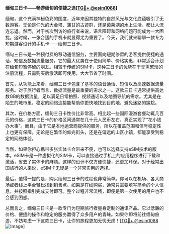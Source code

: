 **缅甸三日卡——畅游缅甸的便捷之选[[TG💪+ @esim1088](https://t.me/s/esim1088)]**

缅甸，这个充满神秘色彩的国度，近年来因其独特的自然风光与文化底蕴吸引了无数游客。无论是仰光的大金塔、蒲甘的古迹群，还是茵莱湖的水上生活，都让人流连忘返。然而，对于初次到访的旅行者来说，语言障碍和网络问题可能成为一大困扰。这时候，一张合适的手机卡就显得尤为重要了。今天，我们就来聊聊一款专为短期游客设计的手机卡——缅甸三日卡。

缅甸三日卡是一种预付费的移动通信服务，主要面向短期停留的游客提供便捷的通话、短信及数据流量服务。它的最大优势在于使用简单、价格实惠，非常适合计划在缅甸短暂停留的朋友。相较于传统的SIM卡，这种三日卡的优势在于无需繁琐的注册流程，只需购买后激活即可使用，大大节省了时间。

首先，从功能上来看，缅甸三日卡包含了基本的语音通话、短信以及高速数据流量服务。对于旅行者而言，数据流量是最重要的需求之一。这款三日卡通常提供高达数GB的数据流量，足以满足日常拍照、视频通话以及地图导航的需求。尤其是在陌生的城市里，稳定的网络连接能帮助你更快地找到目的地，避免迷路的尴尬。

其次，在价格方面，缅甸三日卡性价比非常高。相比起一些国际漫游套餐动辄几百元的价格，这款三日卡的价格区间通常在几十元人民币左右，真正实现了“花小钱办大事”。而且，由于它是本地运营商提供的服务，所以在覆盖范围和信号稳定性上也更有保障。无论是在繁华的仰光街头，还是在偏远的山区小镇，都能享受到稳定的网络体验。

当然，如果你担心携带多张实体卡会带来不便，也可以选择支持eSIM技术的版本。eSIM卡是一种虚拟化的SIM卡，可以直接通过手机上的应用程序进行下载和激活，省去了实体卡的麻烦。这样的设计不仅方便快捷，还更加环保。对于经常出国旅行的人来说，eSIM卡无疑是一个非常实用的选择。

最后，值得一提的是，购买缅甸三日卡的过程也非常简单。你可以在机场、各大商场或者线上平台轻松找到销售点。如果是在线购买，通常只需要填写简单的个人信息，并按照指引完成支付即可。整个过程非常流畅，即便是第一次使用的用户也不会感到困惑。

总而言之，缅甸三日卡是一款专门为短期旅行者量身定制的通讯产品。它以低廉的价格、便捷的操作和稳定的服务赢得了众多用户的青睐。如果你即将前往缅甸旅游，不妨考虑一下这款三日卡，让你的旅程更加无忧无虑！[[TG💪+ @esim1088](https://t.me/s/esim1088) ![Image](https://i.postimg.cc/4NQfJmqS/Snipaste-2025-05-13-00-14-12.png)]